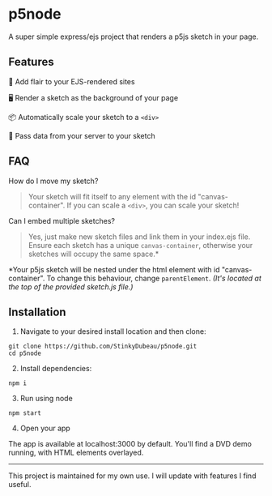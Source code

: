 # p5node

A super simple express/ejs project that renders a p5js sketch in your page.

## Features

🌠 Add flair to your EJS-rendered sites

🖥️ Render a sketch as the background of your page

📦 Automatically scale your sketch to a `<div>`

💾 Pass data from your server to your sketch

## FAQ

How do I move my sketch?

> Your sketch will fit itself to any element with the id "canvas-container". If you can scale a `<div>`, you can scale your sketch!

Can I embed multiple sketches?

> Yes, just make new sketch files and link them in your index.ejs file. Ensure each sketch has a unique `canvas-container`, otherwise your sketches will occupy the same space.*

*Your p5js sketch will be nested under the html element with id "canvas-container". To change this behaviour, change `parentElement`. *(It's located at the top of the provided sketch.js file.)*

## Installation
1. Navigate to your desired install location and then clone:

```
git clone https://github.com/StinkyDubeau/p5node.git
cd p5node
```

2. Install dependencies:

```
npm i
```

3. Run using node

```
npm start
```
4. Open your app

The app is available at localhost:3000 by default. You'll find a DVD demo running, with HTML elements overlayed.

---

This project is maintained for my own use. I will update with features I find useful.
